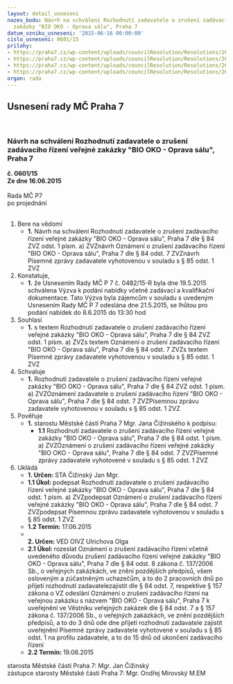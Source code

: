 ```yaml
---
layout: detail_usneseni
nazev_bodu: Návrh na schválení Rozhodnutí zadavatele o zrušení zadávacího řízení veřejné
  zakázky "BIO OKO - Oprava sálu", Praha 7
datum_vzniku_usneseni: '2015-06-16 00:00:00'
cislo_usneseni: 0601/15
prilohy:
- https://praha7.cz/wp-content/uploads/councilResolution/Resolutions/26248/38-15-1._d%c5%afvodov%c3%a1_zpr%c3%a1va.doc
- https://praha7.cz/wp-content/uploads/councilResolution/Resolutions/26248/38-15-2._ozn%c3%a1men%c3%ad_o_zru%c5%a1en%c3%ad_zd_vz.doc
- https://praha7.cz/wp-content/uploads/councilResolution/Resolutions/26248/38-15-3._rozhodnut%c3%ad_zadavatele_o_zru%c5%a1en%c3%ad_zd_vz.doc
- https://praha7.cz/wp-content/uploads/councilResolution/Resolutions/26248/38-15-5._p%c3%adsemn%c3%a1_zpr%c3%a1va_zadavatele.doc
organ: rada
---
```

<div id="ucUsn_pList" class="usn">
	<span><h2>Usnesení rady MČ Praha 7 </h2>
<br></span><div class="standBody">
<span><h3>Návrh na schválení Rozhodnutí zadavatele o zrušení zadávacího řízení veřejné zakázky "BIO OKO - Oprava sálu", Praha 7</h3></span><div class="center">
		<strong>č. 0601/15</strong><br>
	</div>
<div class="center">
		<strong>Ze dne 16.06.2015</strong><br><br>
	</div>Rada MČ P7<br> po projednání<br><br><ol>
<li>Bere na vědomí<ul><li>
<strong>1.</strong> Návrh na schválení Rozhodnutí zadavatele o zrušení zadávacího řízení veřejné zakázky "BIO OKO - Oprava sálu", Praha 7 dle § 84 ZVZ odst. 1 písm. a) ZVZnávrh Oznámení o zrušení zadávacího řízení "BIO OKO - Oprava sálu", Praha 7 dle § 84 odst. 7 ZVZnávrh Písemné zprávy zadavatele vyhotovenou v souladu s § 85 odst. 1 ZVZ </li></ul>
</li>
<li>Konstatuje,<ul><li>
<strong>1.</strong> že Usnesením Rady MČ P 7 č. 0482/15-R byla dne 19.5.2015 schválena Výzva  k podání nabídky včetně zadávací a kvalifikační dokumentace. Tato Výzva byla zájemcům v souladu s uvedeným Usnesením Rady MČ P 7 odeslána dne 21.5.2015, se lhůtou pro podání nabídek do 8.6.2015 do 13:30 hod</li></ul>
</li>
<li>Souhlasí<ul><li>
<strong>1.</strong> s textem Rozhodnutí zadavatele o zrušení zadávacího řízení veřejné zakázky "BIO OKO - Oprava sálu", Praha 7 dle § 84 ZVZ odst. 1 písm. a) ZVZs textem Oznámení o zrušení zadávacího řízení "BIO OKO - Oprava sálu", Praha 7 dle § 84 odst. 7 ZVZs textem Písemné zprávy zadavatele vyhotovenou v souladu s § 85 odst. 1 ZVZ</li></ul>
</li>
<li>Schvaluje<ul><li>
<strong>1.</strong> Rozhodnutí zadavatele o zrušení zadávacího řízení veřejné zakázky "BIO OKO - Oprava sálu", Praha 7 dle § 84 ZVZ odst. 1 písm. a) ZVZOznámení zadavatele o zrušení zadávacího řízení "BIO OKO - Oprava sálu", Praha 7 dle § 84 odst. 7 ZVZPísemnou zprávu zadavatele vyhotovenou v souladu s § 85 odst. 1 ZVZ</li></ul>
</li>
<li>Pověřuje<ul><li>
<strong>1.</strong> starostu Městské části Praha 7 Mgr. Jana Čižinského k podpisu:<ul><li>
<strong>1.1</strong> Rozhodnutí zadavatele o zrušení zadávacího řízení veřejné zakázky "BIO OKO - Oprava sálu", Praha 7 dle § 84 odst. 1 písm. a) ZVZOznámení o zrušení zadávacího řízení veřejné zakázky "BIO OKO - Oprava sálu", Praha 7 dle § 84 odst. 7 ZVZPísemné zprávy zadavatele vyhotovené v souladu s § 85 odst. 1 ZVZ</li></ul>
</li></ul>
</li>
<li>Ukládá<ul>
<li>
<strong>1. Určen: </strong>STA Čižinský Jan Mgr.</li>
<li>
<strong>1.1 Úkol: </strong>podepsat Rozhodnutí zadavatele o zrušení zadávacího řízení veřejné zakázky "BIO OKO - Oprava sálu", Praha 7 dle § 84 odst. 1 písm. a) ZVZpodepsat Oznámení o zrušení zadávacího řízení veřejné zakázky "BIO OKO - Oprava sálu", Praha 7 dle § 84 odst. 7 ZVZpodepsat Písemnou zprávu zadavatele vyhotovenou v souladu s § 85 odst. 1 ZVZ</li>
<li>
<strong>1.2 Termín: </strong>17.06.2015</li>
<li>
<strong><br>2. Určen: </strong>VED OIVZ Ulrichova Olga</li>
<li>
<strong>2.1 Úkol: </strong>rozeslat Oznámení o zrušení zadávacího řízení včetně uvedeného důvodu zrušení zadávacího řízení veřejné zakázky "BIO OKO - Oprava sálu", Praha 7 dle § 84 odst. 8 zákona č. 137/2006 Sb., o veřejných zakázkách, ve znění pozdějších předpisů, všem osloveným a zúčastněným uchazečům, a to do 2 pracovních dnů po přijetí rozhodnutí zadavatelezajistit dle § 84 odst. 7, respektive § 157 zákona o VZ odeslání Oznámení  o zrušení zadávacího řízení na veřejnou zakázku s názvem "BIO OKO - Oprava sálu", Praha 7 k uveřejnění ve Věstníku veřejných zakázek dle § 84 odst. 7 a § 157 zákona č. 137/2006 Sb., o veřejných zakázkách, ve znění pozdějších předpisů, a to do 3 dnů ode dne přijetí rozhodnutí zadavatele  zajistit uveřejnění Písemné zprávy zadavatele vyhotovené v souladu s § 85 odst. 1 na profilu zadavatele, a to do 15 dnů od ukončení zadávacího řízení</li>
<li>
<strong>2.2 Termín: </strong>19.06.2015</li>
</ul>
</li>
</ol>starosta Městské části Praha 7: Mgr. Jan Čižinský<br>zástupce starosty Městské části Praha 7: Mgr. Ondřej Mirovský M.EM 
</div>
</div>